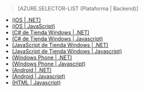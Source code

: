 > [AZURE.SELECTOR-LIST (Plataforma | Backend)]
- [(iOS | .NET)](/es-es/documentation/articles/mobile-services-dotnet-backend-ios-call-custom-api/)
- [(iOS | JavaScript)](/es-es/documentation/articles/mobile-services-ios-call-custom-api/)
- [(C# de Tienda Windows | .NET)](/es-es/documentation/articles/mobile-services-dotnet-backend-windows-store-dotnet-call-custom-api/)
- [(C# de Tienda Windows | Javascript)](/es-es/documentation/articles/mobile-services-windows-store-dotnet-call-custom-api/)
- [(JavaScript de Tienda Windows | .NET)](/es-es/documentation/articles/mobile-services-dotnet-backend-windows-store-javascript-call-custom-api/)
- [(JavaScript de Tienda Windows | Javascript)](/es-es/documentation/articles/mobile-services-windows-store-javascript-call-custom-api/)
- [(Windows Phone | .NET)](/es-es/documentation/articles/mobile-services-dotnet-backend-windows-phone-call-custom-api/)
- [(Windows Phone | Javascript)](/es-es/documentation/articles/mobile-services-windows-phone-call-custom-api/)
- [(Android | .NET)](/es-es/documentation/articles/mobile-services-dotnet-backend-android-call-custom-api/)
- [(Android | Javascript)](/es-es/documentation/articles/mobile-services-android-call-custom-api/)
- [(HTML | Javascript)](/es-es/documentation/articles/mobile-services-html-call-custom-api/)


<!--HONumber=42-->
